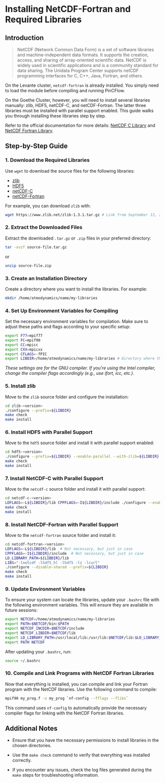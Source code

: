 # Installing NetCDF-Fortran and Required Libraries

## Introduction

> NetCDF (Network Common Data Form) is a set of software libraries and machine-independent data formats. It supports the creation, access, and sharing of array-oriented scientific data. NetCDF is widely used in scientific applications and is a community standard for data sharing. The Unidata Program Center supports netCDF programming interfaces for C, C++, Java, Fortran, and others.

On the Levante cluster, `netcdf-fortran` is already installed. You simply need to load the module before compiling and running PinCFlow.

On the Goethe Cluster, however, you will need to install several libraries manually: zlib, HDF5, netCDF-C, and netCDF-Fortran. The latter three libraries must be installed with parallel support enabled. This guide walks you through installing these libraries step by step.

Refer to the official documentation for more details: [NetCDF C Library](https://docs.unidata.ucar.edu/nug/current/getting_and_building_netcdf.html) and [NetCDF Fortran Library](https://docs.unidata.ucar.edu/netcdf-c/current/building_netcdf_fortran.html).

## Step-by-Step Guide

### 1. Download the Required Libraries

Use `wget` to download the source files for the following libraries:

- [zlib](https://www.zlib.net/)
- [HDF5](https://portal.hdfgroup.org/downloads/)
- [netCDF-C](https://downloads.unidata.ucar.edu/netcdf/)
- [netCDF-Fortran](https://downloads.unidata.ucar.edu/netcdf/)

For example, you can download `zlib` with:
```bash
wget https://www.zlib.net/zlib-1.3.1.tar.gz # Link from September 13, 2024
```
 ### 2. Extract the Downloaded Files
Extract the downloaded `.tar.gz` or `.zip` files in your preferred directory:
```bash
tar -xvzf source-file.tar.gz
```
or
```bash
unzip source-file.zip
```
### 3. Create an Installation Directory
Create a directory where you want to install the libraries. For example:
```bash
mkdir /home/atmodynamics/name/my-libraries
```
### 4. Set Up Environment Variables for Compiling 
Set the necessary environment variables for compilation. Make sure to adjust these paths and flags according to your specific setup:
```bash
export F77=mpif77
export FC=mpif90
export CC=mpicc
export CXX=mpicxx
export CFLAGS=-fPIC
export LIBDIR=/home/atmodynamics/name/my-libraries # Directory where the libraries will be installed
```
_These settings are for the GNU compiler. If you're using the Intel compiler, change the compiler flags accordingly (e.g., use ifort, icc, etc.)._

### 5. Install zlib
Move to the `zlib` source folder and configure the installation:
```bash
cd zlib-<version>
./configure --prefix=${LIBDIR}
make check
make install
```
### 6. Install HDF5 with Parallel Support
Move to the `hdf5` source folder and install it with parallel support enabled:
```bash
cd hdf5-<version>
./configure --prefix=${LIBDIR} --enable-parallel --with-zlib=${LIBDIR}
make check
make install
```
### 7. Install NetCDF-C with Parallel Support
Move to the `netcdf-c` source folder and install it with parallel support:
```bash
cd netcdf-c-<version>
LDFLAGS=-L${LIBDIR}/lib CPPFLAGS=-I${LIBDIR}/include ./configure --enable-parallel --prefix=${LIBDIR}
make check
make install
```
### 8. Install NetCDF-Fortran with Parallel Support
Move to the `netcdf-fortran` source folder and install it:
```bash
cd netcdf-fortran-<version>
LDFLAGS=-L${LIBDIR}/lib  # Not necessary, but just in case
CPPFLAGS=-I${LIBDIR}/include  # Not necessary, but just in case
LD_LIBRARY_PATH=${LIBDIR}/lib
LIBS="-lnetcdf -lhdf5_hl -lhdf5 -lz -lcurl"
./configure --disable-shared --prefix=${LIBDIR}
make check
make install
```
### 9. Update Environment Variables
To ensure your system can locate the libraries, update your `.bashrc` file with the following environment variables. This will ensure they are available in future sessions:
```bash
export NETCDF=/home/atmodynamics/name/my-libraries
export PATH=$NETCDF/bin:$PATH
export NETCDF_INCDIR=$NETCDF/include
export NETCDF_LIBDIR=$NETCDF/lib
export LD_LIBRARY_PATH=/usr/local/lib:/usr/lib:$NETCDF/lib:$LD_LIBRARY_PATH
export PATH NETCDF
```
After updating your `.bashrc`, run:
```bash
source ~/.bashrc
```
### 10. Compile and Link Programs with NetCDF Fortran Libraries
Now that everything is installed, you can compile and link your Fortran program with the NetCDF libraries. Use the following command to compile:
```bash
mpif90 my_prog.f -o my_prog `nf-config --fflags --flibs`
```
This command uses `nf-config` to automatically provide the necessary compiler flags for linking with the NetCDF Fortran libraries.

## Additional Notes
- Ensure that you have the necessary permissions to install libraries in the chosen directories.

- Use the `make check` command to verify that everything was installed correctly.

- If you encounter any issues, check the log files generated during the `make` steps for troubleshooting information.